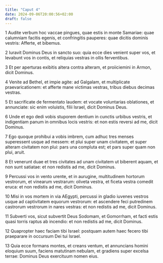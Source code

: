 ```yaml
---
title: "Caput 4"
date: 2024-09-06T20:00:56+02:00
draft: false
---
```



1 Audite verbum hoc vaccae pingues, quae estis in monte Samariae: quae calumniam facitis egenis, et confringitis pauperes: quae dicitis dominis vestris: Afferte, et bibemus.

2 Iuravit Dominus Deus in sancto suo: quia ecce dies venient super vos, et levabunt vos in contis, et reliquias vestras in ollis ferventibus.

3 Et per aperturas exibitis altera contra alteram, et proiiciemini in Armon, dicit Dominus.

4 Venite ad Bethel, et impie agite: ad Galgalam, et multiplicate praevaricationem: et afferte mane victimas vestras, tribus diebus decimas vestras.

5 Et sacrificate de fermentato laudem: et vocate voluntarias oblationes, et annunciate: sic enim voluistis, filii Israel, dicit Dominus Deus.

6 Unde et ego dedi vobis stuporem dentium in cunctis urbibus vestris, et indigentiam panum in omnibus locis vestris: et non estis reversi ad me, dicit Dominus.

7 Ego quoque prohibui a vobis imbrem, cum adhuc tres menses superessent usque ad messem: et plui super unam civitatem, et super alteram civitatem non plui: pars una compluta est; et pars super quam non plui, aruit.

8 Et venerunt duae et tres civitates ad unam civitatem ut biberent aquam, et non sunt satiatae: et non redistis ad me, dicit Dominus.

9 Percussi vos in vento urente, et in aurugine, multitudinem hortorum vestrorum, et vinearum vestrarum: oliveta vestra, et ficeta vestra comedit eruca: et non redistis ad me, dicit Dominus.

10 Misi in vos mortem in via AEgypti, percussi in gladio iuvenes vestros usque ad captivitatem equorum vestrorum: et ascendere feci putredinem castrorum vestrorum in nares vestras: et non redistis ad me, dicit Dominus.

11 Subverti vos, sicut subvertit Deus Sodomam, et Gomorrham, et facti estis quasi torris raptus ab incendio: et non redistis ad me, dicit Dominus.

12 Quapropter haec faciam tibi Israel: postquam autem haec fecero tibi praeparare in occursum Dei tui Israel.

13 Quia ecce formans montes, et creans ventum, et annuncians homini eloquium suum, faciens matutinam nebulam, et gradiens super excelsa terrae: Dominus Deus exercituum nomen eius.

